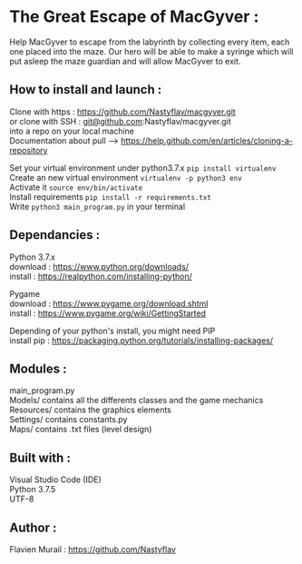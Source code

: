 # The Great Escape of MacGyver :

Help MacGyver to escape from the labyrinth by collecting every item, each one placed into the maze.
Our hero will be able to make a syringe which will put asleep the maze guardian and will allow MacGyver to exit.

How to install and launch :
--------------
Clone with https : https://github.com/Nastyflav/macgyver.git \
or clone with SSH : git@github.com:Nastyflav/macgyver.git \
into a repo on your local machine \
Documentation about pull --> https://help.github.com/en/articles/cloning-a-repository 

Set your virtual environment under python3.7.x `pip install virtualenv`\
Create an new virtual environment `virtualenv -p python3 env`\
Activate it `source env/bin/activate`\
Install requirements `pip install -r requirements.txt`\
Write `python3 main_program.py` in your terminal 

Dependancies :
--------------
Python 3.7.x \
download : https://www.python.org/downloads/ \
install : https://realpython.com/installing-python/ 

Pygame\
download : https://www.pygame.org/download.shtml \
install : https://www.pygame.org/wiki/GettingStarted 

Depending of your python's install, you might need PIP\
install pip : https://packaging.python.org/tutorials/installing-packages/

Modules :
--------------
main_program.py\
Models/ contains all the differents classes and the game mechanics\
Resources/ contains the graphics elements\
Settings/ contains constants.py\
Maps/ contains .txt files (level design)

Built with :
--------------
Visual Studio Code (IDE)\
Python 3.7.5\
UTF-8

Author :
--------------
Flavien Murail : https://github.com/Nastyflav

